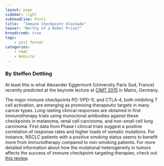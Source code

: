 ```yaml
---
layout: page
sidebar: right
subheadline: Posts
title:  "Immune Checkpoint blockade"
teaser: "Worthy of a Nobel Prize?"
breadcrumb: true
tags:
    - post format
categories:
    - YAAC
    - Website
---
```



### By Steffen Dettling   

At least this is what Alexander Eggermont (University Paris Sud, France) recently predicted at the keynote lecture at <a href="http://www.meeting.cimt.eu/" target="_blank">CIMT 2015</a> in Mainz, Germany.   

The major immune checkpoints PD-1/PD-1L and CTLA-4, both inhibiting T cell activation, are emerging as promising therapeutic targets in many cancer types. Long-lasting clinical responses are obtained in first immunotherapy trials using monoclonal antibodies against these checkpoints in melanoma, renal cell carcinoma, and non-small cell lung carcinoma. First data from Phase I clinical trials suggest a positive correlation of response rates and higher loads of somatic mutations. For instance, NSCLC patients with a positive smoking status seems to benefit more from immunotherapy compared to non-smoking patients. For more detailed information about how the mutational heterogeneity in tumors affects the success of immune checkpoint-targeting therapies, check out <a href="http://www.ncbi.nlm.nih.gov/pmc/articles/PMC3937193/" target="_blank">this review</a>.

